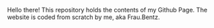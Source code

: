 Hello there! This repository holds the contents of my Github Page. The website is coded from scratch by me, aka Frau.Bentz. 
